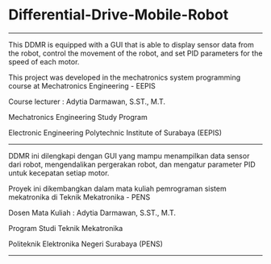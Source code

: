 # Differential-Drive-Mobile-Robot
***
This DDMR is equipped with a GUI that is able to display sensor data from the robot, control the movement of the robot, and set PID parameters for the speed of each motor.

This project was developed in the mechatronics system programming course at Mechatronics Engineering - EEPIS

Course lecturer : Adytia Darmawan, S.ST., M.T.

Mechatronics Engineering Study Program

Electronic Engineering Polytechnic Institute of Surabaya (EEPIS)

***

DDMR ini dilengkapi dengan GUI yang mampu menampilkan data sensor dari robot, mengendalikan pergerakan robot, dan mengatur parameter PID untuk kecepatan setiap motor.

Proyek ini dikembangkan dalam mata kuliah pemrograman sistem mekatronika di Teknik Mekatronika - PENS

Dosen Mata Kuliah : Adytia Darmawan, S.ST., M.T.

Program Studi Teknik Mekatronika

Politeknik Elektronika Negeri Surabaya (PENS)
***
